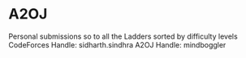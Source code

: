 # A2OJ
Personal submissions so to all the Ladders sorted by difficulty levels
CodeForces Handle: sidharth.sindhra
A2OJ Handle: mindboggler
